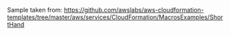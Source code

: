 Sample taken from: https://github.com/awslabs/aws-cloudformation-templates/tree/master/aws/services/CloudFormation/MacrosExamples/ShortHand